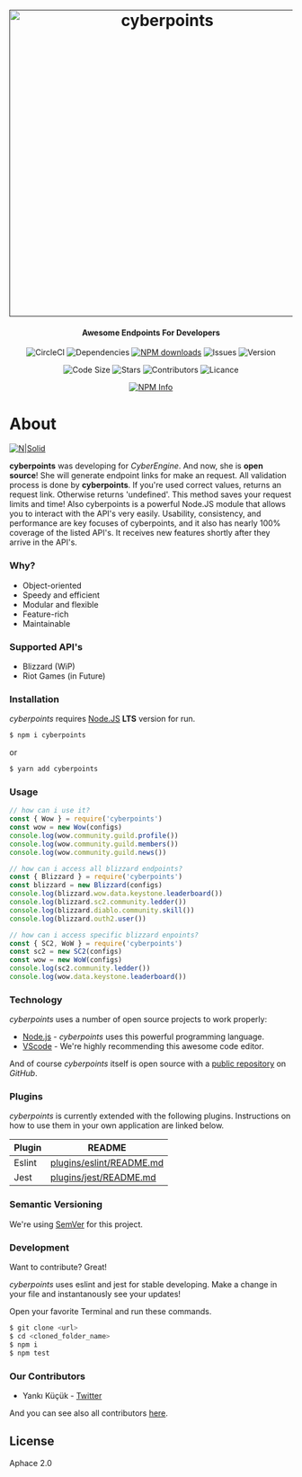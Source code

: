<h1 align="center">
  <br>
    <a href=""><img src="https://image.ibb.co/mDgm3U/cpoints.png" width="546" alt="cyberpoints" /></a>
  <br>
</h1>
<h4 align="center">Awesome Endpoints For Developers</h4>
<p align="center">
  <a><img src="https://img.shields.io/circleci/build/github/kendinikertenkelebek/cyberpoints/master?style=flat-square" alt="CircleCI"></a>
  <a><img src="https://img.shields.io/david/kendinikertenkelebek/cyberpoints?style=flat-square" alt="Dependencies"></a>
  <a href="https://www.npmjs.com/package/cyberpoints"><img src="https://img.shields.io/npm/dt/cyberpoints.svg?maxAge=3600&style=flat-square" alt="NPM downloads" /></a>
  <a><img src="https://img.shields.io/github/issues/kendinikertenkelebek/cyberpoints?style=flat-square" alt="Issues"></a>
  <a><img src="https://img.shields.io/github/package-json/v/kendinikertenkelebek/cyberpoints/master?color=red&style=flat-square" alt="Version"></a>
</p>
<p align="center">
  <a><img src="https://img.shields.io/github/languages/code-size/kendinikertenkelebek/cyberpoints?style=flat-square" alt="Code Size"></a>
  <a><img src="https://img.shields.io/github/stars/kendinikertenkelebek/cyberpoints?style=flat-square" alt="Stars"></a>
  <a><img src="https://img.shields.io/github/contributors/kendinikertenkelebek/cyberpoints?style=flat-square" alt="Contributors"></a>
  <a><img src="https://img.shields.io/github/license/kendinikertenkelebek/cyberpoints?style=flat-square" alt="Licance"></a>
</p>
<p align="center">
  <a href="https://nodei.co/npm/cyberpoints/"><img src="https://nodei.co/npm/cyberpoints.png?downloads=true&downloadRank=true&stars=true" alt="NPM Info" /></a>
</p>

# About

[![N|Solid](https://cldup.com/dTxpPi9lDf.thumb.png)](https://nodesource.com/products/nsolid)

**cyberpoints** was developing for _CyberEngine_. And now, she is **open source**! She will generate endpoint links for make an request. All validation process is done by **cyberpoints**.
If you're used correct values, returns an request link. Otherwise returns 'undefined'. This method saves your request limits and time! Also cyberpoints is a powerful Node.JS module that allows you to interact with the API's very easily. Usability, consistency, and performance are key focuses of cyberpoints, and it also has nearly 100% coverage of the listed API's. It receives new features shortly after they arrive in the API's.

### Why?

- Object-oriented
- Speedy and efficient
- Modular and flexible
- Feature-rich
- Maintainable

### Supported API's

- Blizzard (WiP)
- Riot Games (in Future)

### Installation

_cyberpoints_ requires [Node.JS](https://nodejs.org/en/download/) **LTS** version for run.

```sh
$ npm i cyberpoints
```

or

```sh
$ yarn add cyberpoints
```

### Usage

```js
// how can i use it?
const { Wow } = require('cyberpoints')
const wow = new Wow(configs)
console.log(wow.community.guild.profile())
console.log(wow.community.guild.members())
console.log(wow.community.guild.news())

// how can i access all blizzard endpoints?
const { Blizzard } = require('cyberpoints')
const blizzard = new Blizzard(configs)
console.log(blizzard.wow.data.keystone.leaderboard())
console.log(blizzard.sc2.community.ledder())
console.log(blizzard.diablo.community.skill())
console.log(blizzard.outh2.user())

// how can i access specific blizzard enpoints?
const { SC2, WoW } = require('cyberpoints')
const sc2 = new SC2(configs)
const wow = new WoW(configs)
console.log(sc2.community.ledder())
console.log(wow.data.keystone.leaderboard())
```

### Technology

_cyberpoints_ uses a number of open source projects to work properly:

- [Node.js] - _cyberpoints_ uses this powerful programming language.
- [VScode] - We're highly recommending this awesome code editor.

And of course _cyberpoints_ itself is open source with a [public repository][repository] on _GitHub_.

### Plugins

_cyberpoints_ is currently extended with the following plugins. Instructions on how to use them in your own application are linked below.

| Plugin      | README                                    |
| ----------- | ----------------------------------------- |
| Eslint      | [plugins/eslint/README.md][ple]           |
| Jest        | [plugins/jest/README.md][plj]             |

### Semantic Versioning

We're using [SemVer][semver] for this project.

### Development

Want to contribute? Great!

_cyberpoints_ uses eslint and jest for stable developing.
Make a change in your file and instantanously see your updates!

Open your favorite Terminal and run these commands.

```sh
$ git clone <url>
$ cd <cloned_folder_name>
$ npm i
$ npm test
```

### Our Contributors

- Yankı Küçük - [Twitter][yk]

And you can see also all contributors [here][contributors].

[twitter]: https://developer.twitter.com/en/docs/basics/twitter-ids.html
[node.js]: http://nodejs.org
[vscode]: https://code.visualstudio.com/insiders/
[repository]: https://github.com/kendinikertenkelebek/cyberpoints
[plj]: https://github.com/facebook/jest/blob/master/README.md
[ple]: https://github.com/eslint/eslint/blob/master/README.md
[semver]: https://semver.org
[yk]: https://twitter.com/seviyorumstop
[contributors]: https://github.com/kendinikertenkelebek/cyberpoints/graphs/contributors

## License

Aphace 2.0
